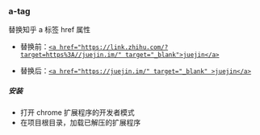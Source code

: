 ### a-tag

替换知乎 a 标签 href 属性

- 替换前：<a href="https://link.zhihu.com/?target=https%3A//juejin.im/" target="_blank">`<a href="https://link.zhihu.com/?target=https%3A//juejin.im/" target="_blank">juejin</a>`</a>

- 替换后：<a href="https://juejin.im/" target="_blank">`<a href="https://juejin.im/" target="_blank" >juejin</a>`</a>

##### 安装

- 打开 chrome 扩展程序的开发者模式
- 在项目根目录，加载已解压的扩展程序
